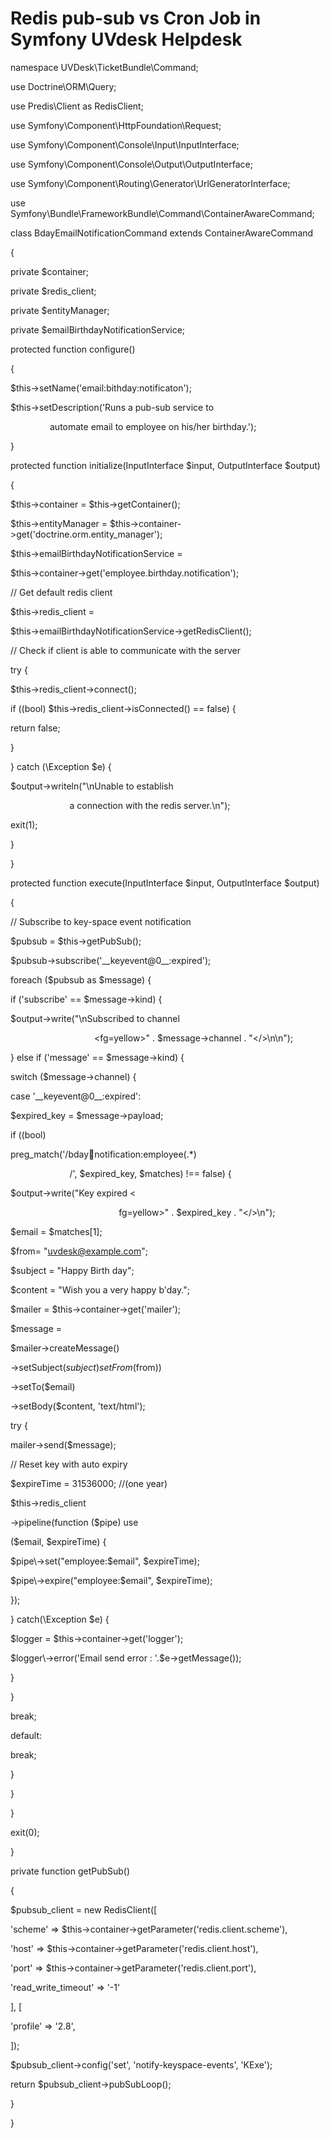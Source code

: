 # Redis pub-sub vs Cron Job in Symfony UVdesk Helpdesk
namespace  UVDesk\\TicketBundle\\Command;

use  Doctrine\\ORM\\Query;

use  Predis\\Client as  RedisClient;

use  Symfony\\Component\\HttpFoundation\\Request;

use  Symfony\\Component\\Console\\Input\\InputInterface;

use  Symfony\\Component\\Console\\Output\\OutputInterface;

use  Symfony\\Component\\Routing\\Generator\\UrlGeneratorInterface;

use  Symfony\\Bundle\\FrameworkBundle\\Command\\ContainerAwareCommand;

class  BdayEmailNotificationCommand  extends  ContainerAwareCommand

{

private  $container;

private  $redis\_client;

private  $entityManager;

private  $emailBirthdayNotificationService;

protected  function  configure()

{

$this\->setName('email:bithday:notificaton');

$this\->setDescription('Runs a pub-sub service to

                automate email to employee on his/her birthday.');

}

protected  function  initialize(InputInterface  $input,  OutputInterface  $output)

{

$this\->container  \=  $this\->getContainer();

$this\->entityManager  \=  $this\->container\->get('doctrine.orm.entity\_manager');

$this\->emailBirthdayNotificationService  \=

$this\->container\->get('employee.birthday.notification');

// Get default redis client

$this\->redis\_client  \=

$this\->emailBirthdayNotificationService\->getRedisClient();

// Check if client is able to communicate with the server

try  {

$this\->redis\_client\->connect();

if  ((bool)  $this\->redis\_client\->isConnected()  \==  false)  {

return  false;

}

}  catch  (\\Exception  $e)  {

$output\->writeln("\\nUnable to establish

                        a connection with the redis server.\\n");

exit(1);

}

}

protected  function  execute(InputInterface  $input,  OutputInterface  $output)

{

// Subscribe to key-space event notification

$pubsub  \=  $this\->getPubSub();

$pubsub\->subscribe('\_\_keyevent@0\_\_:expired');

foreach  ($pubsub as  $message)  {

if  ('subscribe'  \==  $message\-&gt;kind)  {

$output\->write("\\nSubscribed to channel

                                  &lt;fg=yellow&gt;"  .  $message\-&gt;channel  .  "&lt;/&gt;\\n\\n");

}  else  if  ('message'  \==  $message\->kind)  {

switch  ($message\->channel)  {

case  '\_\_keyevent@0\_\_:expired':

$expired\_key  \=  $message\->payload;

if  ((bool)

preg\_match('/bday:email:notification:employee(.\*)

                        /',  $expired\_key,  $matches)  !==  false)  {

$output\->write("Key expired &lt;

                                            fg=yellow&gt;"  .  $expired\_key  .  "&lt;/&gt;\\n");

$email  \=  $matches\[1\];

$from\=  "uvdesk@example.com";

$subject  \=  "Happy Birth day";

$content  \=  "Wish you a very happy b'day.";

$mailer  \=  $this\->container\->get('mailer');

$message  \=

$mailer\->createMessage()

\->setSubject($subject)setFrom($from))

\->setTo($email)

\->setBody($content,  'text/html');

 try  {

 mailer\->send($message);

 // Reset key with auto expiry

 $expireTime  \=  31536000;  //(one year)

 $this\->redis\_client

 \->pipeline(function  ($pipe)  use

 ($email,  $expireTime)  {

 $pipe\->set("employee:$email",  $expireTime);

$pipe\->expire("employee:$email",  $expireTime);

 });

}  catch(\\Exception  $e)  {

 $logger  \=  $this\->container\->get('logger');

 $logger\->error('Email send error : '.$e\->getMessage());

 }

}

break;

default:

break;

}

}

}

exit(0);

}

private  function  getPubSub()

{

$pubsub\_client  \=  new  RedisClient(\[

'scheme'  \=\>  $this\->container\->getParameter('redis.client.scheme'),

'host' \=\>  $this\->container\->getParameter('redis.client.host'),

'port'  \=\>  $this\->container\->getParameter('redis.client.port'),

'read\_write\_timeout'  \=\>  '-1'

\],  \[

'profile'  \=\>  '2.8',

 \]);

 $pubsub\_client\->config('set',  'notify-keyspace-events',  'KExe');

 return  $pubsub\_client\->pubSubLoop();

}

}